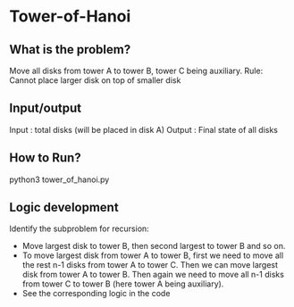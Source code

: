 # Tower-of-Hanoi
## What is the problem?
Move all disks from tower A to tower B, tower C being auxiliary.
Rule: Cannot place larger disk on top of smaller disk

## Input/output
Input  : total disks (will be placed in disk A)
Output : Final state of all disks

## How to Run?
python3 tower_of_hanoi.py

## Logic development
Identify the subproblem for recursion: 
* Move largest disk to tower B, then second largest to tower B and so on.
* To move largest disk from tower A to tower B, first we need to move all the rest n-1 disks from tower A to tower C. Then we can move largest disk from tower A to tower B. Then again we need to move all n-1 disks from tower C to tower B (here tower A being auxiliary).
* See the corresponding logic in the code